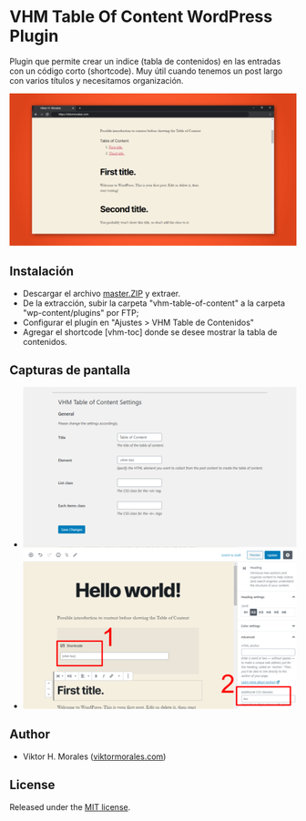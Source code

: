 # VHM Table Of Content WordPress Plugin

Plugin que permite crear un indice (tabla de contenidos) en las entradas con un código corto (shortcode). Muy útil cuando tenemos un post largo con varios títulos y necesitamos organización.

![](https://github.com/viktormorales/VHM-Table-Of-Content/blob/master/screenshot-3.png?raw=true)

## Instalación
* Descargar el archivo [master.ZIP](https://github.com/viktormorales/VHM-Table-Of-Content/archive/master.zip) y extraer.
* De la extracción, subir la carpeta "vhm-table-of-content" a la carpeta "wp-content/plugins" por FTP;
* Configurar el plugin en "Ajustes > VHM Table de Contenidos"
* Agregar el shortcode [vhm-toc] donde se desee mostrar la tabla de contenidos.

## Capturas de pantalla
* ![Configuración del plugin](https://github.com/viktormorales/VHM-Table-Of-Content/blob/master/screenshot-1.png?raw=true)
* ![Opciones en el artículo](https://github.com/viktormorales/VHM-Table-Of-Content/blob/master/screenshot-2.png?raw=true)

## Author
* Viktor H. Morales ([viktormorales.com](http://viktormorales.com))

## License
Released under the [MIT license](http://www.opensource.org/licenses/MIT).
